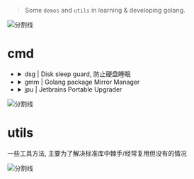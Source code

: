<!--
 * @?: *********************************************************************
 * @Author: Weidows
 * @Date: 2022-08-30 14:51:11
 * @LastEditors: Weidows
 * @LastEditTime: 2023-03-31 18:30:02
 * @FilePath: \Weidows\Golang\README.md
 * @Description:
 * @!: *********************************************************************
-->

> Some `demos` and `utils` in learning & developing golang.

<a>![分割线](https://cdn.jsdelivr.net/gh/Weidows/Weidows/image/divider.png)</a>

# cmd

- <details>

    <summary> dsg | Disk sleep guard, 防止硬盘睡眠 </summary>

  ```shell
  go install github.com/Weidows/Golang/cmd/dsg@latest
  ```

  ***

  ```console
  > .\dsg.exe
  please start with params like: 'dsg.exe E: 30'
          1. disk
          2. delay seconds


  > dsg D:
  10 / 30 [------------------->_______________________________________] 33.33%
  ```

  </details>

- <details>

    <summary> gmm | Golang package Mirror Manager</summary>

  ```shell
  go install github.com/Weidows/Golang/cmd/gmm@latest
  ```

  ***

  - [x] 结果排序
  - [x] 协程加速

  ***

  ```console
  > gmm test
  proxy
          125ms   huawei
          178ms   baidu
          219ms   aliyun
          338ms   proxy-cn
          476ms   default
          612ms   proxy-io
          623ms   tencent
  sumdb
          433ms   google
          451ms   default
          743ms   sumdb-io
  ```

  ```console
  ╰─ gmm proxy huawei
  Proxy use huawei https://repo.huaweicloud.com/repository/goproxy

  ╰─ gmm sumdb default
  Sumdb use default https://sum.golang.org
  ```

  </details>

- <details>

    <summary> jpu | Jetbrains Portable Upgrader</summary>

  ```shell
  go install github.com/Weidows/Golang/cmd/jpu@latest
  ```

  ```shell
  echo "Default to use $SCOOP/persist/jetbrains-toolbox/apps"
  set JPU_PATH=D:/Scoop/persist/jetbrains-toolbox/apps && jpu.exe
  ```

  ***

  通过改配置实现 Portable 效果

  ```
  - PyCharm-P
      - ch-0
          - 223.8214.51
              - bin
                  - idea.properties
          - 223.8214.51.plugins
          - 223.8617.48
          - 223.8617.48.plugins
      - config
      - system
  - Goland
  - datagrip
  ```

  在 `IDE/bin/idea.properties` 顶部添加

  ```properties
  idea.config.path=${idea.home.path}/../../config
  idea.system.path=${idea.home.path}/../../system
  ```

  由于路径中含带版本号, 用脚本不易操作, 所以用 go 写

  </details>

<a>![分割线](https://cdn.jsdelivr.net/gh/Weidows/Weidows/image/divider.png)</a>

# utils

一些工具方法, 主要为了解决标准库中棘手/经常复用但没有的情况

<a>![分割线](https://cdn.jsdelivr.net/gh/Weidows/Weidows/image/divider.png)</a>
